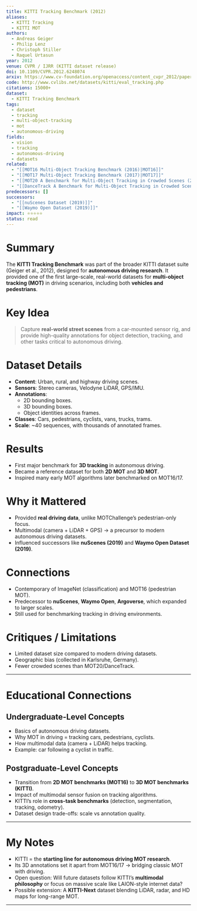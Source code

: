 ```yaml
---
title: KITTI Tracking Benchmark (2012)
aliases:
  - KITTI Tracking
  - KITTI MOT
authors:
  - Andreas Geiger
  - Philip Lenz
  - Christoph Stiller
  - Raquel Urtasun
year: 2012
venue: CVPR / IJRR (KITTI dataset release)
doi: 10.1109/CVPR.2012.6248074
arxiv: https://www.cv-foundation.org/openaccess/content_cvpr_2012/papers/Geiger_Automotive_Vision_Benchmark_2012_CVPR_paper.pdf
code: http://www.cvlibs.net/datasets/kitti/eval_tracking.php
citations: 15000+
dataset:
  - KITTI Tracking Benchmark
tags:
  - dataset
  - tracking
  - multi-object-tracking
  - mot
  - autonomous-driving
fields:
  - vision
  - tracking
  - autonomous-driving
  - datasets
related:
  - "[[MOT16 Multi-Object Tracking Benchmark (2016)|MOT16]]"
  - "[[MOT17 Multi-Object Tracking Benchmark (2017)|MOT17]]"
  - "[[MOT20 A Benchmark for Multi-Object Tracking in Crowded Scenes (2020)|MOT20]]"
  - "[[DanceTrack A Benchmark for Multi-Object Tracking in Crowded Scenes (2022)|DanceTrack]]"
predecessors: []
successors:
  - "[[nuScenes Dataset (2019)]]"
  - "[[Waymo Open Dataset (2019)]]"
impact: ⭐⭐⭐⭐⭐
status: read
---
```


# Summary
The **KITTI Tracking Benchmark** was part of the broader KITTI dataset suite (Geiger et al., 2012), designed for **autonomous driving research**. It provided one of the first large-scale, real-world datasets for **multi-object tracking (MOT)** in driving scenarios, including both **vehicles and pedestrians**.

# Key Idea
> Capture **real-world street scenes** from a car-mounted sensor rig, and provide high-quality annotations for object detection, tracking, and other tasks critical to autonomous driving.

# Dataset Details
- **Content**: Urban, rural, and highway driving scenes.  
- **Sensors**: Stereo cameras, Velodyne LiDAR, GPS/IMU.  
- **Annotations**:  
  - 2D bounding boxes.  
  - 3D bounding boxes.  
  - Object identities across frames.  
- **Classes**: Cars, pedestrians, cyclists, vans, trucks, trams.  
- **Scale**: ~40 sequences, with thousands of annotated frames.  

# Results
- First major benchmark for **3D tracking** in autonomous driving.  
- Became a reference dataset for both **2D MOT** and **3D MOT**.  
- Inspired many early MOT algorithms later benchmarked on MOT16/17.  

# Why it Mattered
- Provided **real driving data**, unlike MOTChallenge’s pedestrian-only focus.  
- Multimodal (camera + LiDAR + GPS) → a precursor to modern autonomous driving datasets.  
- Influenced successors like **nuScenes (2019)** and **Waymo Open Dataset (2019)**.  

# Connections
- Contemporary of ImageNet (classification) and MOT16 (pedestrian MOT).  
- Predecessor to **nuScenes**, **Waymo Open**, **Argoverse**, which expanded to larger scales.  
- Still used for benchmarking tracking in driving environments.  

# Critiques / Limitations
- Limited dataset size compared to modern driving datasets.  
- Geographic bias (collected in Karlsruhe, Germany).  
- Fewer crowded scenes than MOT20/DanceTrack.  

---

# Educational Connections

## Undergraduate-Level Concepts
- Basics of autonomous driving datasets.  
- Why MOT in driving = tracking cars, pedestrians, cyclists.  
- How multimodal data (camera + LiDAR) helps tracking.  
- Example: car following a cyclist in traffic.  

## Postgraduate-Level Concepts
- Transition from **2D MOT benchmarks (MOT16)** to **3D MOT benchmarks (KITTI)**.  
- Impact of multimodal sensor fusion on tracking algorithms.  
- KITTI’s role in **cross-task benchmarks** (detection, segmentation, tracking, odometry).  
- Dataset design trade-offs: scale vs annotation quality.  

---

# My Notes
- KITTI = the **starting line for autonomous driving MOT research**.  
- Its 3D annotations set it apart from MOT16/17 → bridging classic MOT with driving.  
- Open question: Will future datasets follow KITTI’s **multimodal philosophy** or focus on massive scale like LAION-style internet data?  
- Possible extension: A **KITTI-Next** dataset blending LiDAR, radar, and HD maps for long-range MOT.  

---
